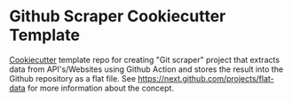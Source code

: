 # Github Scraper Cookiecutter Template

[Cookiecutter](https://cookiecutter.readthedocs.io/en/1.7.2/index.html) template repo for creating "Git scraper" project that extracts data from API's/Websites using Github Action and stores the result into the Github repository as a flat file. See https://next.github.com/projects/flat-data for more information about the concept.
